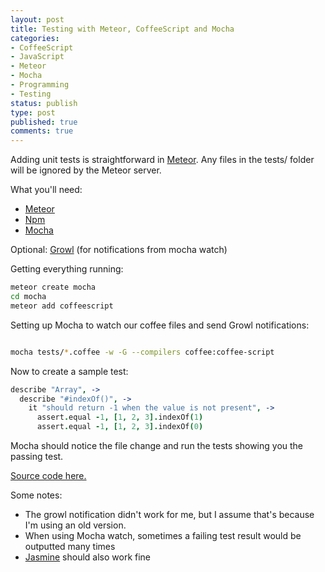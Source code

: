 ```yaml
---
layout: post
title: Testing with Meteor, CoffeeScript and Mocha
categories:
- CoffeeScript
- JavaScript
- Meteor
- Mocha
- Programming
- Testing
status: publish
type: post
published: true
comments: true
---
```

Adding unit tests is straightforward in [Meteor](http://docs.meteor.com/#structuringyourapp). Any files in the tests/ folder will be ignored by the Meteor server.

<!--more-->

What you'll need:

- [Meteor](https://github.com/meteor/meteor)
- [Npm](https://github.com/isaacs/npm)
- [Mocha](https://github.com/visionmedia/mocha)

Optional: [Growl](http://growl.info/) (for notifications from mocha watch)

Getting everything running:

``` bash
meteor create mocha
cd mocha
meteor add coffeescript
```

Setting up Mocha to watch our coffee files and send Growl notifications:

``` bash

mocha tests/*.coffee -w -G --compilers coffee:coffee-script

```

Now to create a sample test:

``` coffeescript test.coffee
describe "Array", ->
  describe "#indexOf()", ->
    it "should return -1 when the value is not present", ->
      assert.equal -1, [1, 2, 3].indexOf(1)
      assert.equal -1, [1, 2, 3].indexOf(0)
```

Mocha should notice the file change and run the tests showing you the passing test.

[Source code here.](https://github.com/skalb/meteor-examples/tree/master/mocha)

Some notes:
- The growl notification didn't work for me, but I assume that's because I'm using an old version.
- When using Mocha watch, sometimes a failing test result would be outputted many times
- [Jasmine](https://github.com/pivotal/jasmine) should also work fine

